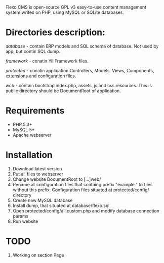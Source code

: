 Flexo CMS is open-source GPL v3 easy-to-use content management system writed on PHP, using MySQL or SQLite databases.

Directories description:
========================

*database* - contain ERP models and SQL schema of database. Not used by app, but contin SQL dump.

*framework* - conatin Yii Framework files.

*protected* - conatin application Controllers, Models, Views, Components, extensions and configuration files.

*web* - contain bootstrap index.php, assets, js and css resources. This is public directory should be DocumentRoot of application.

Requirements
============

* PHP 5.3+
* MySQL 5+
* Apache webserver

Installation
============

1. Download latest version
2. Put all files to webserver
3. Change website DocumentRoot to [...]web/
4. Rename all configuration files that containg prefix "example." to files without this prefix. Configuration files situated at protected/config/ directory
5. Create new MySQL database
6. Install dump, that situated at database/flexo.sql
7. Open protected/config/all.custom.php and modify database connection params
8. Run website

TODO
====

1. Working on section Page

